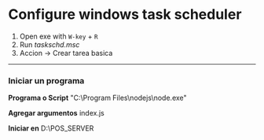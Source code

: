 # Configure windows task scheduler

1. Open exe with `W-key` + `R`
2. Run *taskschd.msc*
3. Accion -> Crear tarea basica


---

### Iniciar un programa

**Programa o Script** "C:\Program Files\nodejs\node.exe"

**Agregar argumentos** index.js

**Iniciar en** D:\POS_SERVER